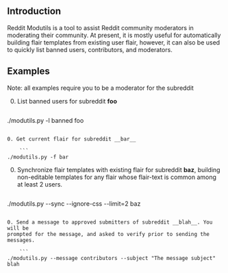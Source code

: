 Introduction
---

Reddit Modutils is a tool to assist Reddit community moderators in moderating
their community. At present, it is mostly useful for automatically building
flair templates from existing user flair, however, it can also be used to
quickly list banned users, contributors, and moderators.

Examples
---

Note: all examples require you to be a moderator for the subreddit

0. List banned users for subreddit __foo__

    ```
./modutils.py -l banned foo
```

0. Get current flair for subreddit __bar__

    ```
./modutils.py -f bar
```

0. Synchronize flair templates with existing flair for subreddit __baz__,
building non-editable templates for any flair whose flair-text is common among
at least 2 users.

    ```
./modutils.py --sync --ignore-css --limit=2 baz
```

0. Send a message to approved submitters of subreddit __blah__. You will be
prompted for the message, and asked to verify prior to sending the messages.

    ```
./modutils.py --message contributors --subject "The message subject" blah
```
